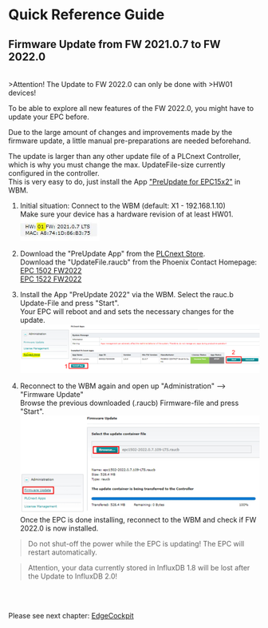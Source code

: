 # Quick Reference Guide<br>

## Firmware Update from FW 2021.0.7 to FW 2022.0
<br>
>Attention! The Update to FW 2022.0 can only be done with >HW01 devices!

To be able to explore all new features of the FW 2022.0, you might have to update your EPC before. <br>

Due to the large amount of changes and improvements made by the firmware update, a little manual pre-preparations are needed beforehand. <br>

The update is larger than any other update file of a PLCnext Controller, which is why you must change the max. UpdateFile-size currently configured in the controller. <br>
This is very easy to do, just install the App ["PreUpdate for EPC15x2"](https://www.plcnextstore.com/eu/app/1564) in WBM.

1. Initial situation: Connect to the WBM (default: X1 - 192.168.1.10) <br>
Make sure your device has a hardware revision of at least HW01. <br>
![HW_RevWBM](../images/Update_Ausgangslage.JPG) <br>

2. Download the "PreUpdate App" from the [PLCnext Store](https://www.plcnextstore.com/eu/app/1564). <br>
   Download the "UpdateFile.raucb" from the Phoenix Contact Homepage: <br> [EPC 1502 FW2022](https://www.phoenixcontact.com/product/1185416) <br>
   [EPC 1522 FW2022](https://www.phoenixcontact.com/product/1185423) <BR>

3. Install the App "PreUpdate 2022" via the WBM. Select the rauc.b Update-File and press "Start". <br>
Your EPC will reboot and and sets the necessary changes for the update. <BR>
![UpdateWBM](../images/Update_WBM.JPG) <br>

4. Reconnect to the WBM again and open up "Administration" --> "Firmware Update" <br>
Browse the previous downloaded (.raucb) Firmware-file and press "Start". <br>
![Update_Firmware](../images/Update_Firmware.jpg) <br>
Once the EPC is done installing, reconnect to the WBM and check if FW 2022.0 is now installed. <br>

> Do not shut-off the power while the EPC is updating! The EPC will restart automatically.

> Attention, your data currently stored in InfluxDB 1.8 will be lost after the Update to InfluxDB 2.0!

   
   <br>
   <br>

Please see next chapter: [EdgeCockpit](1_EdgeCockpit.md) <br>